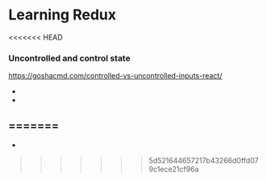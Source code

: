 # Learning Redux
<<<<<<< HEAD
### Uncontrolled and control state
https://goshacmd.com/controlled-vs-uncontrolled-inputs-react/

-
-
=======
-
- 
>>>>>>> 5d521644657217b43266d0ffd079c1ece21cf96a
